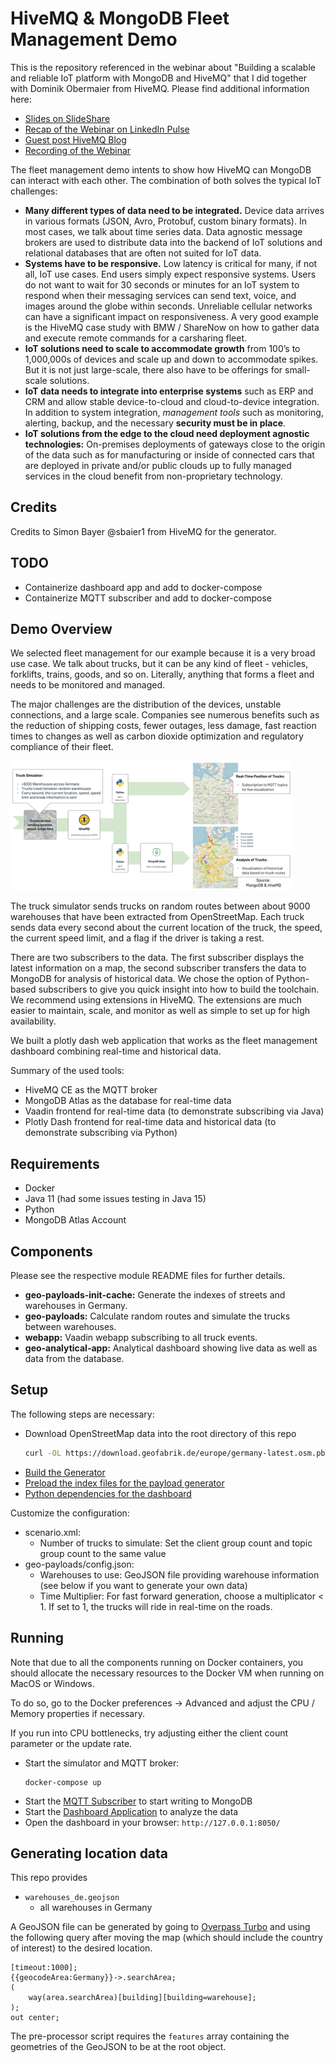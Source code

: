 # HiveMQ & MongoDB Fleet Management Demo

This is the repository referenced in the webinar about "Building a scalable and reliable IoT platform with MongoDB and HiveMQ" that I did together with Dominik Obermaier from HiveMQ. Please find additional information here:

* [Slides on SlideShare](https://www.slideshare.net/ChristianKurze01/building-a-scalable-and-reliable-iot-platform-with-hivemq-and-mongodb)
* [Recap of the Webinar on LinkedIn Pulse](https://www.linkedin.com/pulse/recap-webinar-building-reliable-scalable-iot-platform-kurze/?articleId=6672172140642484224)
* [Guest post HiveMQ Blog](https://www.hivemq.com/blog/building-a-reliable-and-scalable-iot-platform/)
* [Recording of the Webinar](https://www.mongodb.com/presentations/building-a-scalable-and-reliable-iot-platform-with-mongodb-and-hivemq)

The fleet management demo intents to show how HiveMQ can MongoDB can interact with each other. The combination of both solves the typical IoT challenges:

* **Many different types of data need to be integrated.** Device data arrives in various formats (JSON, Avro, Protobuf, custom binary formats). In most cases, we talk about time series data. Data agnostic message brokers are used to distribute data into the backend of IoT solutions and relational databases that are often not suited for IoT data.
* **Systems have to be responsive.** Low latency is critical for many, if not all, IoT use cases. End users simply expect responsive systems. Users do not want to wait for 30 seconds or minutes for an IoT system to respond when their messaging services can send text, voice, and images around the globe within seconds. Unreliable cellular networks can have a significant impact on responsiveness. A very good example is the HiveMQ case study with BMW / ShareNow on how to gather data and execute remote commands for a carsharing fleet.
* **IoT solutions need to scale to accommodate growth** from 100’s to 1,000,000s of devices and scale up and down to accommodate spikes. But it is not just large-scale, there also have to be offerings for small-scale solutions.
* **IoT data needs to integrate into enterprise systems** such as ERP and CRM and allow stable device-to-cloud and cloud-to-device integration. In addition to system integration, *management tools* such as monitoring, alerting, backup, and the necessary **security must be in place**.
* **IoT solutions from the edge to the cloud need deployment agnostic technologies:** On-premises deployments of gateways close to the origin of the data such as for manufacturing or inside of connected cars that are deployed in private and/or public clouds up to fully managed services in the cloud benefit from non-proprietary technology.

## Credits

Credits to Simon Bayer @sbaier1 from HiveMQ for the generator.

## TODO

* Containerize dashboard app and add to docker-compose
* Containerize MQTT subscriber and add to docker-compose

## Demo Overview

We selected fleet management for our example because it is a very broad use case. We talk about trucks, but it can be any kind of fleet - vehicles, forklifts, trains, goods, and so on. Literally, anything that forms a fleet and needs to be monitored and managed.

The major challenges are the distribution of the devices, unstable connections, and a large scale. Companies see numerous benefits such as the reduction of shipping costs, fewer outages, less damage, fast reaction times to changes as well as carbon dioxide optimization and regulatory compliance of their fleet.

![Demo Overview](./doc/demo_overview.png)

The truck simulator sends trucks on random routes between about 9000 warehouses that have been extracted from OpenStreetMap. Each truck sends data every second about the current location of the truck, the speed, the current speed limit, and a flag if the driver is taking a rest.

There are two subscribers to the data. The first subscriber displays the latest information on a map, the second subscriber transfers the data to MongoDB for analysis of historical data. We chose the option of Python-based subscribers to give you quick insight into how to build the toolchain. We recommend using extensions in HiveMQ. The extensions are much easier to maintain, scale, and monitor as well as simple to set up for high availability.

We built a plotly dash web application that works as the fleet management dashboard combining real-time and historical data.

Summary of the used tools:
- HiveMQ CE as the MQTT broker
- MongoDB Atlas as the database for real-time data
- Vaadin frontend for real-time data (to demonstrate subscribing via Java)
- Plotly Dash frontend for real-time data and historical data (to demonstrate subscribing via Python) 

## Requirements

- Docker
- Java 11 (had some issues testing in Java 15)
- Python
- MongoDB Atlas Account

## Components

Please see the respective module README files for further details.

- **geo-payloads-init-cache:** Generate the indexes of streets and warehouses in Germany.
- **geo-payloads:** Calculate random routes and simulate the trucks between warehouses.
- **webapp:** Vaadin webapp subscribing to all truck events.
- **geo-analytical-app:** Analytical dashboard showing live data as well as data from the database.

## Setup

The following steps are necessary:
- Download OpenStreetMap data into the root directory of this repo
  ```bash
  curl -OL https://download.geofabrik.de/europe/germany-latest.osm.pbf
  ```
- [Build the Generator](geo-payloads/README.md)
- [Preload the index files for the payload generator](geo-payloads-init-cache/README.md)
- [Python dependencies for the dashboard](geo-analytical-app/README.md)

Customize the configuration:
- scenario.xml:
  - Number of trucks to simulate: Set the client group count and topic group count to the same value
- geo-payloads/config.json:
  - Warehouses to use: GeoJSON file providing warehouse information (see below if you want to generate your own data)
  - Time Multiplier: For fast forward generation, choose a multiplicator < 1. If set to 1, the trucks will ride in real-time on the roads.

## Running

Note that due to all the components running on Docker containers, you should allocate the necessary resources to the Docker VM when running on MacOS or Windows.

To do so, go to the Docker preferences -> Advanced and adjust the CPU / Memory properties if necessary.

If you run into CPU bottlenecks, try adjusting either the client count parameter or the update rate.

* Start the simulator and MQTT broker:
  ```
  docker-compose up
  ```
* Start the [MQTT Subscriber](geo-subscriber/README.md) to start writing to MongoDB
* Start the [Dashboard Application](geo-analytical-app/README.md) to analyze the data
* Open the dashboard in your browser: `http://127.0.0.1:8050/`

## Generating location data

   This repo provides
   - `warehouses_de.geojson`
       - all warehouses in Germany
   
   A GeoJSON file can be generated by going to [Overpass Turbo](https://overpass-turbo.eu/) and using the following query after moving the map (which should include the country of interest) to the desired location. 
    
```
[timeout:1000];
{{geocodeArea:Germany}}->.searchArea;
(
    way(area.searchArea)[building][building=warehouse];
);
out center;
```
   
   The pre-processor script requires the `features` array containing the geometries of the GeoJSON to be at the root object.   
